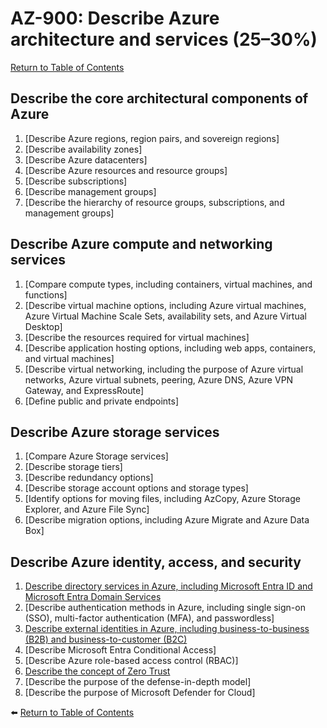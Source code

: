 # AZ-900: Describe Azure architecture and services (25–30%)

[Return to Table of Contents](../README.md)

## Describe the core architectural components of Azure

1. [Describe Azure regions, region pairs, and sovereign regions]
1. [Describe availability zones]
1. [Describe Azure datacenters]
1. [Describe Azure resources and resource groups]
1. [Describe subscriptions]
1. [Describe management groups]
1. [Describe the hierarchy of resource groups, subscriptions, and management groups]

## Describe Azure compute and networking services

1. [Compare compute types, including containers, virtual machines, and functions]
1. [Describe virtual machine options, including Azure virtual machines, Azure Virtual Machine Scale Sets, availability sets, and Azure Virtual Desktop]
1. [Describe the resources required for virtual machines]
1. [Describe application hosting options, including web apps, containers, and virtual machines]
1. [Describe virtual networking, including the purpose of Azure virtual networks, Azure virtual subnets, peering, Azure DNS, Azure VPN Gateway, and ExpressRoute]
1. [Define public and private endpoints]

## Describe Azure storage services

1. [Compare Azure Storage services]
1. [Describe storage tiers]
1. [Describe redundancy options]
1. [Describe storage account options and storage types]
1. [Identify options for moving files, including AzCopy, Azure Storage Explorer, and Azure File Sync]
1. [Describe migration options, including Azure Migrate and Azure Data Box]

## Describe Azure identity, access, and security

1. [Describe directory services in Azure, including Microsoft Entra ID and Microsoft Entra Domain Services](41-Describe-directory-services-in-Azure-including-Microsoft-Entra-ID-and-Microsoft-Entra-Domain-Services.md)
1. [Describe authentication methods in Azure, including single sign-on (SSO), multi-factor authentication (MFA), and passwordless]
1. [Describe external identities in Azure, including business-to-business (B2B) and business-to-customer (B2C)](43-Describe-external-identities-in-Azure-including-business-to-business-B2B-and-business-to-customer-B2C.md)
1. [Describe Microsoft Entra Conditional Access]
1. [Describe Azure role-based access control (RBAC)]
1. [Describe the concept of Zero Trust](46-Describe-the-concept-of-zero-trust.md)
1. [Describe the purpose of the defense-in-depth model]
1. [Describe the purpose of Microsoft Defender for Cloud]

⬅️ [Return to Table of Contents](../README.md)
